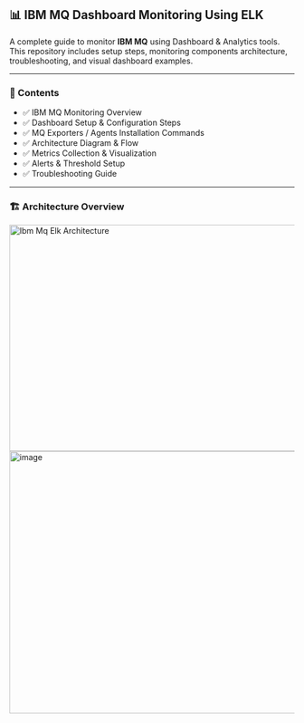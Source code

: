 ## 📊 IBM MQ Dashboard Monitoring Using ELK

A complete guide to monitor **IBM MQ** using Dashboard & Analytics tools.  
This repository includes setup steps, monitoring components architecture, troubleshooting, and visual dashboard examples.

---

### 📌 Contents

- ✅ IBM MQ Monitoring Overview  
- ✅ Dashboard Setup & Configuration Steps  
- ✅ MQ Exporters / Agents Installation Commands  
- ✅ Architecture Diagram & Flow  
- ✅ Metrics Collection & Visualization  
- ✅ Alerts & Threshold Setup  
- ✅ Troubleshooting Guide  

---

### 🏗️ Architecture Overview

<img width="800" height="400" alt="Ibm Mq Elk Architecture" src="https://github.com/user-attachments/assets/70306a1f-ae1d-4858-a376-2a5992bef4db" />

<img width="975" height="463" alt="image" src="https://github.com/user-attachments/assets/cc84e40f-9e11-4e91-8d71-312cd928bcda" />




